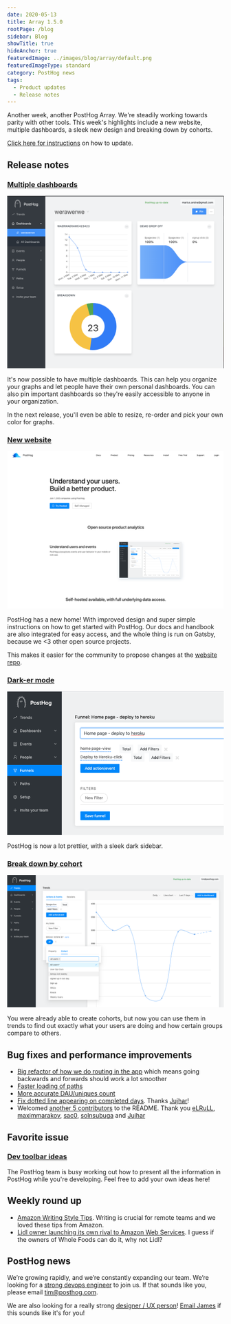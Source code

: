 ```yaml
---
date: 2020-05-13
title: Array 1.5.0
rootPage: /blog
sidebar: Blog
showTitle: true
hideAnchor: true
featuredImage: ../images/blog/array/default.png
featuredImageType: standard
category: PostHog news
tags:
  - Product updates
  - Release notes
---
```


Another week, another PostHog Array. We're steadily working towards parity with other tools. This week's highlights include a new website, multiple dashboards, a sleek new design and breaking down by cohorts.

[Click here for instructions](/docs/runbook/upgrading-posthog) on how to update.

## Release notes

### [Multiple dashboards](https://github.com/PostHog/posthog/pull/740)

![](../images/05/multiple-dashboards.png)

It's now possible to have multiple dashboards. This can help you organize your graphs and let people have their own personal dashboards. You can also pin important dashboards so they're easily accessible to anyone in your organization.

In the next release, you'll even be able to resize, re-order and pick your own color for graphs.

### [New website](https://posthog.com)

![](../images/05/new-website.png)

PostHog has a new home! With improved design and super simple instructions on how to get started with PostHog. Our docs and handbook are also integrated for easy access, and the whole thing is run on Gatsby, because we <3 other open source projects.

This makes it easier for the community to propose changes at the [website repo](https://github.com/posthog/posthog.com).

### [Dark-er mode](https://github.com/PostHog/posthog/pull/740)

![](../images/05/dark-sidebar.png)

PostHog is now a lot prettier, with a sleek dark sidebar.

### [Break down by cohort](https://github.com/PostHog/posthog/pull/690)

![](../images/05/breakdown-cohort.png)

You were already able to create cohorts, but now you can use them in trends to find out exactly what your users are doing and how certain groups compare to others.

## Bug fixes and performance improvements

* [Big refactor of how we do routing in the app](https://github.com/PostHog/posthog/pull/717) which means going backwards and forwards should work a lot smoother
* [Faster loading of paths](https://github.com/PostHog/posthog/pull/729)
* [More accurate DAU/uniques count](https://github.com/PostHog/posthog/pull/734)
* [Fix dotted line appearing on completed days](https://github.com/PostHog/posthog/pull/735). Thanks [Jujhar](https://github.com/Jujhar)!
* Welcomed [another 5 contributors](https://github.com/PostHog/posthog/pull/739) to the README. Thank you [eLRuLL](https://github.com/eLRuLL), [maximmarakov](https://github.com/maximmarakov), [sac0](https://github.com/sac0), [solnsubuga](https://github.com/solnsubuga) and [Jujhar](https://github.com/Jujhar)
 
## Favorite issue

### [Dev toolbar ideas](https://github.com/PostHog/posthog/issues/741)

The PostHog team is busy working out how to present all the information in PostHog while you're developing. Feel free to add your own ideas here!

## Weekly round up

* [Amazon Writing Style Tips](https://twitter.com/destraynor/status/1258372157706510336). Writing is crucial for remote teams and we loved these tips from Amazon.
* [Lidl owner launching its own rival to Amazon Web Services](https://www.chargedretail.co.uk/2020/05/11/lidl-owner-launching-its-own-rival-to-amazon-web-services/). I guess if the owners of Whole Foods can do it, why not Lidl?

## PostHog news

We’re growing rapidly, and we’re constantly expanding our team. We’re looking for a [strong devops engineer](https://news.ycombinator.com/item?id=23044768) to join us. If that sounds like you, please email tim@posthog.com.

We are also looking for a really strong [designer / UX person](/careers#designer--ux)! [Email James](mailto:james@posthog.com) if this sounds like it's for you!

<ArrayCTA />
